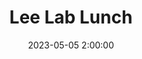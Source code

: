 ---
title: Lee Lab Lunch
date: 2023-05-05 2:00:00
has_gallery: false
description: Graduate student recruitment lunch.
featured_image: /images/galleries/lab-hangouts/lunch.jpg
---